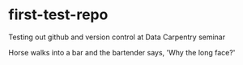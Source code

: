 # first-test-repo
Testing out github and version control at Data Carpentry seminar

Horse walks into a bar and the bartender says, 'Why the long face?'
